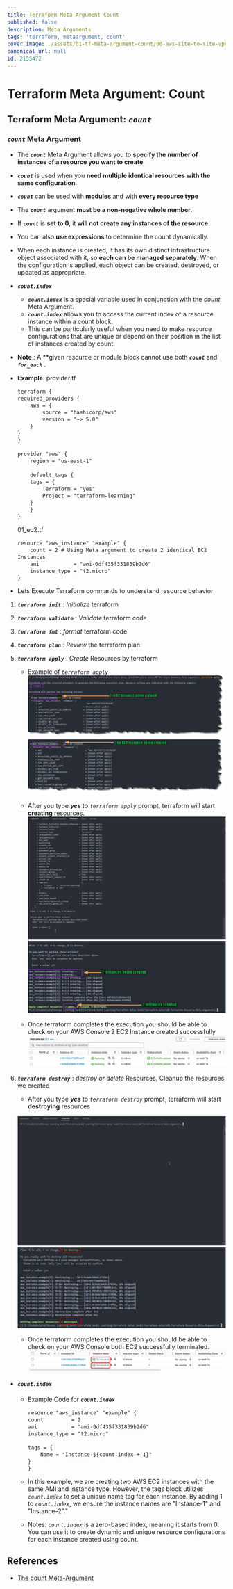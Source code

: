 ```yaml
---
title: Terraform Meta Argument Count
published: false
description: Meta Arguments
tags: 'terraform, metaargument, count'
cover_image: ./assets/01-tf-meta-argument-count/00-aws-site-to-site-vpn-architecture-1000x420-devto.png
canonical_url: null
id: 2155472
---
```


# Terraform Meta Argument: Count

## Terraform Meta Argument: *`count`*

### ***`count`*** Meta Argument

- The ***`count`*** Meta Argument allows you to **specify the number of instances of a resource you want to create**. 
- ***`count`*** is used when you **need multiple identical resources with the same configuration**.
- ***`count`*** can be used with **modules** and with **every resource type**
- The ***`count`*** argument **must be a non-negative whole number**. 
- If ***`count`*** is **set to 0**, it **will not create any instances of the resource**. 
- You can also **use expressions** to determine the count dynamically.
- When each instance is created, it has its own distinct infrastructure object associated with it, so **each can be managed separately**. When the configuration is applied, each object can be created, destroyed, or updated as appropriate.

- ***`count.index`***
    - ***`count.index`*** is a spacial variable used in conjunction with the *count* Meta Argument.
    - ***`count.index`*** allows you to access the current index of a resource instance within a count block. 
    - This can be particularly useful when you need to make resource configurations that are unique or depend on their position in the list of instances created by count.

- **Note** : A **given resource or module block cannot use both ***`count`*** and ***`for_each`*** .

- **Example**: 
    provider.tf
    ```hcl
    terraform {
    required_providers {
        aws = {
            source = "hashicorp/aws"
            version = "~> 5.0" 
        }
    }
    }

    provider "aws" {
        region = "us-east-1"

        default_tags {
        tags = {
            Terraform = "yes"
            Project = "terraform-learning"
        }
        }
    }
    ```

    01_ec2.tf
    ```hcl
    resource "aws_instance" "example" {
        count = 2 # Using Meta argument to create 2 identical EC2 Instances
        ami           = "ami-0df435f331839b2d6"
        instance_type = "t2.micro"
    }
    ```

- Lets Execute Terraform commands to understand resource behavior

1. ***`terraform init`*** : *Initialize* terraform
2. ***`terraform validate`*** : *Validate* terraform code
3. ***`terraform fmt`*** : *format* terraform code
4. ***`terraform plan`*** : *Review* the terraform plan
5. ***`terraform apply`*** : *Create* Resources by terraform
    
    - Example of *`terraform apply`*
        ![terraform apply](./assets/01-tf-meta-argument-count/01-tf-apply-01.png)
        ![terraform apply](./assets/01-tf-meta-argument-count/01-tf-apply-02.png)

    - After you type ***yes*** to *`terraform apply`* prompt, terraform will start **creating** resources.
        ![terraform apply](./assets/01-tf-meta-argument-count/03-tf-apply-gif.gif)
        ![terraform apply](./assets/01-tf-meta-argument-count/03-tf-apply-img.png)

    - Once terraform completes the execution you should be able to check on your AWS Console 2 EC2 Instance created successfully
        ![terraform apply](./assets/01-tf-meta-argument-count/04-tf-aws-ec2.png)
 
6. ***`terraform destroy`*** : *destroy or delete* Resources, Cleanup the resources we created
    - After you type ***yes*** to *`terraform destroy`* prompt, terraform will start **destroying** resources

    ![terraform destroy](./assets/01-tf-meta-argument-count/05-tf-destroy-gif.gif)
    ![terraform destroy](./assets/01-tf-meta-argument-count/05-tf-destroy-img.png)


    - Once terraform completes the execution you should be able to check on your AWS Console both EC2 successfully terminated.
    ![terraform destroy](./assets/01-tf-meta-argument-count/05-tf-destroy-aws.png)

-  #### ***`count.index`*** 
    - Example Code for  ***`count.index`*** 
        ```hcl
        resource "aws_instance" "example" {
        count         = 2
        ami           = "ami-0df435f331839b2d6"
        instance_type = "t2.micro"

        tags = {
            Name = "Instance-${count.index + 1}"
        }
        }    
        ```
    - In this example, we are creating two AWS EC2 instances with the same AMI and instance type. However, the tags block utilizes *`count.index`* to set a unique name tag for each instance. By adding 1 to *`count.index`*, we ensure the instance names are "Instance-1" and "Instance-2"."

    - Notes: *`count.index`* is a zero-based index, meaning it starts from 0. You can use it to create dynamic and unique resource configurations for each instance created using count.

## References

- [The count Meta-Argument](https://developer.hashicorp.com/terraform/language/meta-arguments/count)
